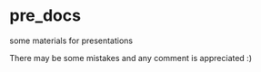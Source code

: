 # pre_docs
some materials for presentations

There may be some mistakes and any comment is appreciated :)
